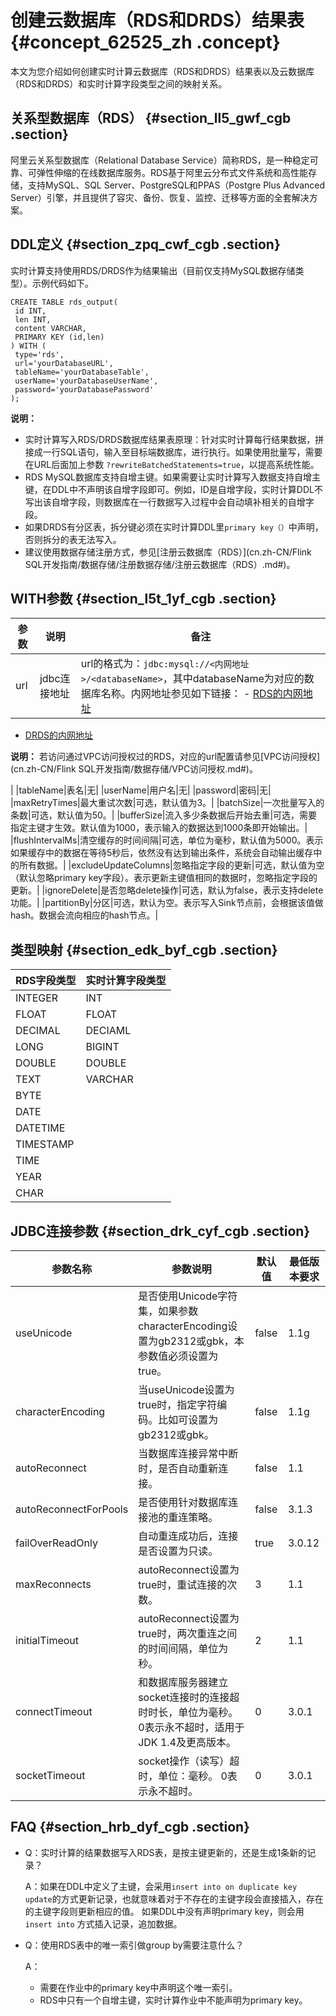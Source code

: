 # 创建云数据库（RDS和DRDS）结果表 {#concept_62525_zh .concept}

本文为您介绍如何创建实时计算云数据库（RDS和DRDS）结果表以及云数据库（RDS和DRDS）和实时计算字段类型之间的映射关系。

## 关系型数据库（RDS） {#section_ll5_gwf_cgb .section}

阿里云关系型数据库（Relational Database Service）简称RDS，是一种稳定可靠、可弹性伸缩的在线数据库服务。RDS基于阿里云分布式文件系统和高性能存储，支持MySQL、SQL Server、PostgreSQL和PPAS（Postgre Plus Advanced Server）引擎，并且提供了容灾、备份、恢复、监控、迁移等方面的全套解决方案。

## DDL定义 {#section_zpq_cwf_cgb .section}

实时计算支持使用RDS/DRDS作为结果输出（目前仅支持MySQL数据存储类型）。示例代码如下。

```language-sql
CREATE TABLE rds_output(
 id INT,
 len INT,
 content VARCHAR,
 PRIMARY KEY (id,len)
) WITH (
 type='rds',
 url='yourDatabaseURL',
 tableName='yourDatabaseTable',
 userName='yourDatabaseUserName',
 password='yourDatabasePassword'
);        
```

**说明：** 

-   实时计算写入RDS/DRDS数据库结果表原理：针对实时计算每行结果数据，拼接成一行SQL语句，输入至目标端数据库，进行执行。如果使用批量写，需要在URL后面加上参数 `?rewriteBatchedStatements=true`，以提高系统性能。
-   RDS MySQL数据库支持自增主键。如果需要让实时计算写入数据支持自增主键，在DDL中不声明该自增字段即可。例如，ID是自增字段，实时计算DDL不写出该自增字段，则数据库在一行数据写入过程中会自动填补相关的自增字段。
-   如果DRDS有分区表，拆分键必须在实时计算DDL里`primary key（）`中声明，否则拆分的表无法写入。
-   建议使用数据存储注册方式，参见[注册云数据库（RDS）](cn.zh-CN/Flink SQL开发指南/数据存储/注册数据存储/注册云数据库（RDS）.md#)。

## WITH参数 {#section_l5t_1yf_cgb .section}

|参数|说明|备注|
|--|--|--|
|url|jdbc连接地址|url的格式为：`jdbc:mysql://<内网地址>/<databaseName>`，其中databaseName为对应的数据库名称。内网地址参见如下链接： -   [RDS的内网地址](https://help.aliyun.com/document_detail/26128.html?spm=5176.doc43185.6.581.rxQuNz)
-   [DRDS的内网地址](https://help.aliyun.com/document_detail/56494.html)

 **说明：** 若访问通过VPC访问授权过的RDS，对应的url配置请参见[VPC访问授权](cn.zh-CN/Flink SQL开发指南/数据存储/VPC访问授权.md#)。

 |
|tableName|表名|无|
|userName|用户名|无|
|password|密码|无|
|maxRetryTimes|最大重试次数|可选，默认值为3。|
|batchSize|一次批量写入的条数|可选，默认值为50。|
|bufferSize|流入多少条数据后开始去重|可选，需要指定主键才生效。默认值为1000，表示输入的数据达到1000条即开始输出。|
|flushIntervalMs|清空缓存的时间间隔|可选，单位为毫秒，默认值为5000。表示如果缓存中的数据在等待5秒后，依然没有达到输出条件，系统会自动输出缓存中的所有数据。|
|excludeUpdateColumns|忽略指定字段的更新|可选，默认值为空（默认忽略primary key字段）。表示更新主键值相同的数据时，忽略指定字段的更新。|
|ignoreDelete|是否忽略delete操作|可选，默认为false，表示支持delete功能。|
|partitionBy|分区|可选，默认为空。表示写入Sink节点前，会根据该值做hash。数据会流向相应的hash节点。|

## 类型映射 {#section_edk_byf_cgb .section}

|RDS字段类型|实时计算字段类型|
|-------|--------|
|INTEGER|INT|
|FLOAT|FLOAT|
|DECIMAL|DECIAML|
|LONG|BIGINT|
|DOUBLE|DOUBLE|
|TEXT|VARCHAR|
|BYTE|
|DATE|
|DATETIME|
|TIMESTAMP|
|TIME|
|YEAR|
|CHAR|

## JDBC连接参数 {#section_drk_cyf_cgb .section}

|参数名称|参数说明|默认值|最低版本要求|
|----|----|---|------|
|useUnicode|是否使用Unicode字符集，如果参数characterEncoding设置为gb2312或gbk，本参数值必须设置为true。|false|1.1g|
|characterEncoding|当useUnicode设置为true时，指定字符编码。比如可设置为gb2312或gbk。|false|1.1g|
|autoReconnect|当数据库连接异常中断时，是否自动重新连接。|false|1.1|
|autoReconnectForPools|是否使用针对数据库连接池的重连策略。|false|3.1.3|
|failOverReadOnly|自动重连成功后，连接是否设置为只读。|true|3.0.12|
|maxReconnects|autoReconnect设置为true时，重试连接的次数。|3|1.1|
|initialTimeout|autoReconnect设置为true时，两次重连之间的时间间隔，单位为秒。|2|1.1|
|connectTimeout|和数据库服务器建立socket连接时的连接超时时长，单位为毫秒。 0表示永不超时，适用于JDK 1.4及更高版本。|0|3.0.1|
|socketTimeout|socket操作（读写）超时，单位：毫秒。 0表示永不超时。|0|3.0.1|

## FAQ {#section_hrb_dyf_cgb .section}

-   Q：实时计算的结果数据写入RDS表，是按主键更新的，还是生成1条新的记录？

    A：如果在DDL中定义了主键，会采用`insert into on duplicate key update`的方式更新记录，也就意味着对于不存在的主键字段会直接插入，存在的主键字段则更新相应的值。 如果DDL中没有声明primary key，则会用`insert into` 方式插入记录，追加数据。

-   Q：使用RDS表中的唯一索引做group by需要注意什么？

    A：

    -   需要在作业中的primary key中声明这个唯一索引。
    -   RDS中只有一个自增主键，实时计算作业中不能声明为primary key。

